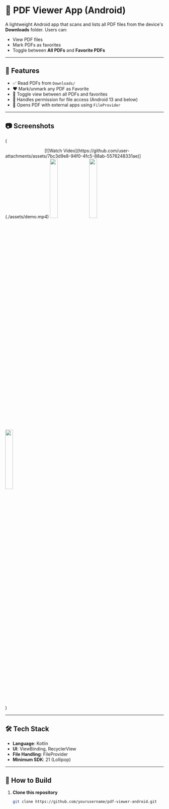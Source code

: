 # 📄 PDF Viewer App (Android)

A lightweight Android app that scans and lists all PDF files from the device's **Downloads** folder. Users can:
- View PDF files
- Mark PDFs as favorites
- Toggle between **All PDFs** and **Favorite PDFs**

---

## 🔧 Features

- ✅ Read PDFs from `Downloads/`
- ❤️ Mark/unmark any PDF as Favorite
- 🔀 Toggle view between all PDFs and favorites
- 🔐 Handles permission for file access (Android 13 and below)
- 📁 Opens PDF with external apps using `FileProvider`

---

## 📷 Screenshots


(
<p align="start">
  <img video="https://github.com/user-attachments/assets/7bc3d9e8-94f0-4fc5-88ab-5576248331ae" width="22%" style="margin-right: 2%;">
  [![Watch Video](https://github.com/user-attachments/assets/7bc3d9e8-94f0-4fc5-88ab-5576248331ae)](./assets/demo.mp4)

  <img src="https://github.com/user-attachments/assets/720db366-b05b-45f4-84b4-5e493771f452" width="22%" style="margin-right: 2%;">
  <img src="https://github.com/user-attachments/assets/103c1512-1c84-4c30-92cd-e31b899bb367" width="22%" style="margin-right: 2%;">
  <img src="https://github.com/user-attachments/assets/e09ebdc2-bec3-4623-9cd1-5a5dde41b56a" width="22%" style="margin-right: 2%;">
</p>)

---

## 🛠️ Tech Stack

- **Language**: Kotlin
- **UI**: ViewBinding, RecyclerView
- **File Handling**: FileProvider
- **Minimum SDK**: 21 (Lollipop)

---

## 🚀 How to Build

1. **Clone this repository**  
   ```bash
   git clone https://github.com/yourusername/pdf-viewer-android.git
